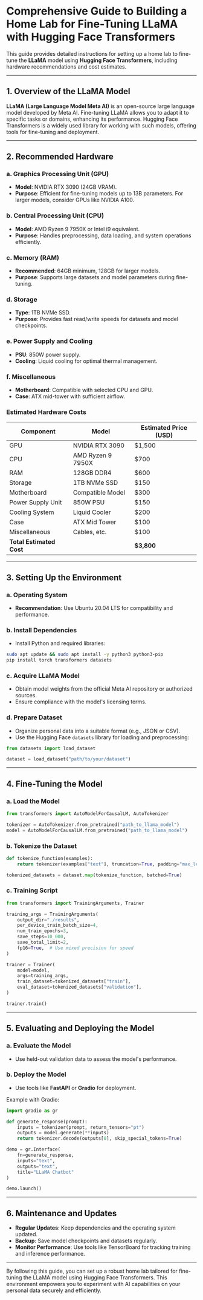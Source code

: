 # Comprehensive Guide to Building a Home Lab for Fine-Tuning LLaMA with Hugging Face Transformers

This guide provides detailed instructions for setting up a home lab to fine-tune the **LLaMA** model using **Hugging Face Transformers**, including hardware recommendations and cost estimates.

---

## 1. Overview of the LLaMA Model

**LLaMA (Large Language Model Meta AI)** is an open-source large language model developed by Meta AI. Fine-tuning LLaMA allows you to adapt it to specific tasks or domains, enhancing its performance. Hugging Face Transformers is a widely used library for working with such models, offering tools for fine-tuning and deployment.

---

## 2. Recommended Hardware

### a. Graphics Processing Unit (GPU)
- **Model**: NVIDIA RTX 3090 (24GB VRAM).
- **Purpose**: Efficient for fine-tuning models up to 13B parameters. For larger models, consider GPUs like NVIDIA A100.

### b. Central Processing Unit (CPU)
- **Model**: AMD Ryzen 9 7950X or Intel i9 equivalent.
- **Purpose**: Handles preprocessing, data loading, and system operations efficiently.

### c. Memory (RAM)
- **Recommended**: 64GB minimum, 128GB for larger models.
- **Purpose**: Supports large datasets and model parameters during fine-tuning.

### d. Storage
- **Type**: 1TB NVMe SSD.
- **Purpose**: Provides fast read/write speeds for datasets and model checkpoints.

### e. Power Supply and Cooling
- **PSU**: 850W power supply.
- **Cooling**: Liquid cooling for optimal thermal management.

### f. Miscellaneous
- **Motherboard**: Compatible with selected CPU and GPU.
- **Case**: ATX mid-tower with sufficient airflow.

### Estimated Hardware Costs

| Component            | Model                | Estimated Price (USD) |
|----------------------|----------------------|-----------------------|
| GPU                  | NVIDIA RTX 3090      | $1,500                |
| CPU                  | AMD Ryzen 9 7950X    | $700                  |
| RAM                  | 128GB DDR4           | $600                  |
| Storage              | 1TB NVMe SSD         | $150                  |
| Motherboard          | Compatible Model     | $300                  |
| Power Supply Unit    | 850W PSU             | $150                  |
| Cooling System       | Liquid Cooler        | $200                  |
| Case                 | ATX Mid Tower        | $100                  |
| Miscellaneous        | Cables, etc.         | $100                  |
| **Total Estimated Cost** |                      | **$3,800**            |

---

## 3. Setting Up the Environment

### a. Operating System
- **Recommendation**: Use Ubuntu 20.04 LTS for compatibility and performance.

### b. Install Dependencies
- Install Python and required libraries:

```bash
sudo apt update && sudo apt install -y python3 python3-pip
pip install torch transformers datasets
```

### c. Acquire LLaMA Model
- Obtain model weights from the official Meta AI repository or authorized sources.
- Ensure compliance with the model's licensing terms.

### d. Prepare Dataset
- Organize personal data into a suitable format (e.g., JSON or CSV).
- Use the Hugging Face `datasets` library for loading and preprocessing:

```python
from datasets import load_dataset

dataset = load_dataset("path/to/your/dataset")
```

---

## 4. Fine-Tuning the Model

### a. Load the Model

```python
from transformers import AutoModelForCausalLM, AutoTokenizer

tokenizer = AutoTokenizer.from_pretrained("path_to_llama_model")
model = AutoModelForCausalLM.from_pretrained("path_to_llama_model")
```

### b. Tokenize the Dataset

```python
def tokenize_function(examples):
    return tokenizer(examples["text"], truncation=True, padding="max_length")

tokenized_datasets = dataset.map(tokenize_function, batched=True)
```

### c. Training Script

```python
from transformers import TrainingArguments, Trainer

training_args = TrainingArguments(
    output_dir="./results",
    per_device_train_batch_size=4,
    num_train_epochs=3,
    save_steps=10_000,
    save_total_limit=2,
    fp16=True,  # Use mixed precision for speed
)

trainer = Trainer(
    model=model,
    args=training_args,
    train_dataset=tokenized_datasets["train"],
    eval_dataset=tokenized_datasets["validation"],
)

trainer.train()
```

---

## 5. Evaluating and Deploying the Model

### a. Evaluate the Model
- Use held-out validation data to assess the model's performance.

### b. Deploy the Model
- Use tools like **FastAPI** or **Gradio** for deployment.

Example with Gradio:

```python
import gradio as gr

def generate_response(prompt):
    inputs = tokenizer(prompt, return_tensors="pt")
    outputs = model.generate(**inputs)
    return tokenizer.decode(outputs[0], skip_special_tokens=True)

demo = gr.Interface(
    fn=generate_response,
    inputs="text",
    outputs="text",
    title="LLaMA Chatbot"
)

demo.launch()
```

---

## 6. Maintenance and Updates

- **Regular Updates**: Keep dependencies and the operating system updated.
- **Backup**: Save model checkpoints and datasets regularly.
- **Monitor Performance**: Use tools like TensorBoard for tracking training and inference performance.

---

By following this guide, you can set up a robust home lab tailored for fine-tuning the LLaMA model using Hugging Face Transformers. This environment empowers you to experiment with AI capabilities on your personal data securely and efficiently.

